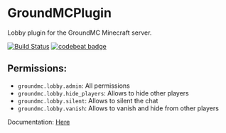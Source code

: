 # GroundMCPlugin
Lobby plugin for the GroundMC Minecraft server.

[![Build Status](http://giant.ddnss.de:8180/buildStatus/icon?job=GroundMCLobbyPlugin)](http://giant.ddnss.de:8180/job/GroundMCLobbyPlugin/)
[![codebeat badge](https://codebeat.co/badges/c98cfb84-e95e-4283-bf4e-67efbebce776)](https://codebeat.co/projects/github-com-gianttreelp-groundmcplugin-master)

Permissions:
-

- `groundmc.lobby.admin`: All permissions
- `groundmc.lobby.hide_players`: Allows to hide other players
- `groundmc.lobby.silent`: Allows to silent the chat
- `groundmc.lobby.vanish`: Allows to vanish and hide from other players

Documentation: [Here](https://gianttreelp.github.io/GroundMCPlugin/docs/groundmc-plugin/index.html)
